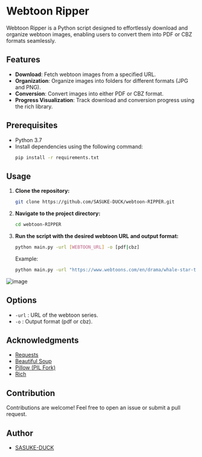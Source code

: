 # Webtoon Ripper

Webtoon Ripper is a Python script designed to effortlessly download and organize webtoon images, enabling users to convert them into PDF or CBZ formats seamlessly.

## Features

- **Download**: Fetch webtoon images from a specified URL.
- **Organization**: Organize images into folders for different formats (JPG and PNG).
- **Conversion**: Convert images into either PDF or CBZ format.
- **Progress Visualization**: Track download and conversion progress using the rich library.

## Prerequisites

- Python 3.7
- Install dependencies using the following command:
  ```bash
  pip install -r requirements.txt
  ```

## Usage

1. **Clone the repository:**
   ```bash
   git clone https://github.com/SASUKE-DUCK/webtoon-RIPPER.git
   ```

2. **Navigate to the project directory:**
   ```bash
   cd webtoon-RIPPER
   ```

3. **Run the script with the desired webtoon URL and output format:**
   ```bash
   python main.py -url [WEBTOON_URL] -o [pdf|cbz]
   ```
   Example:
   ```bash
   python main.py -url "https://www.webtoons.com/en/drama/whale-star-the-gyeongseong-mermaid/list?title_no=3237" -o cbz
   ```
   
![image](https://i.imgur.com/bql9y94.png)

## Options

- `-url` : URL of the webtoon series.
- `-o`   : Output format (pdf or cbz).

## Acknowledgments

- [Requests](https://docs.python-requests.org/en/latest/)
- [Beautiful Soup](https://www.crummy.com/software/BeautifulSoup/)
- [Pillow (PIL Fork)](https://python-pillow.org/)
- [Rich](https://github.com/willmcgugan/rich)

## Contribution

Contributions are welcome! Feel free to open an issue or submit a pull request.

## Author

- [SASUKE-DUCK](https://github.com/SASUKE-DUCK)
```
